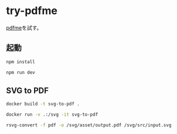 # try-pdfme

[pdfme](https://pdfme.com/)を試す。

## 起動

```sh
npm install
```

```sh
npm run dev
```

## SVG to PDF

```sh
docker build -t svg-to-pdf .
```

```sh
docker run -v .:/svg -it svg-to-pdf
```

```sh
rsvg-convert -f pdf -o /svg/asset/output.pdf /svg/src/input.svg
```
